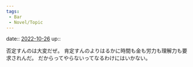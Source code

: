 ```yaml
---
tags:
 - Bar
 - Novel/Topic
---
```


date:: [2022-10-26](Daily_Note/2022-10-26.md)
up::

否定すんのは大変だぜ。
肯定すんのよりはるかに時間も金も労力も理解力も要求されんだ。
だからってやらないってなるわけにはいかない。